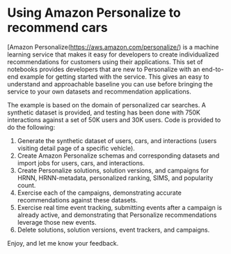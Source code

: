 # Using Amazon Personalize to recommend cars

[Amazon Personalize(https://aws.amazon.com/personalize/) is a machine learning service that makes it easy for developers to create individualized recommendations for customers using their applications. This set
of notebooks provides developers that are new to Personalize with an end-to-end example for getting
started with the service. This gives an easy to understand and approachable baseline you can use
before bringing the service to your own datasets and recommendation applications.

The example is based on the domain of personalized car searches. A synthetic dataset is provided, and
testing has been done with 750K interactions against a set of 50K users and 30K users. Code is provided
to do the following:

1. Generate the synthetic dataset of users, cars, and interactions (users visiting detail page of a specific vehicle).
2. Create Amazon Personalize schemas and corresponding datasets and import jobs for users, cars, and interactions.
3. Create Personalize solutions, solution versions, and campaigns for HRNN, HRNN-metadata, personalized ranking, SIMS, and popularity count.
4. Exercise each of the campaigns, demonstrating accurate recommendations against these datasets. 
5. Exercise real time event tracking, submitting events after a campaign is already active, and demonstrating that Personalize recommendations leverage those new events.
6. Delete solutions, solution versions, event trackers, and campaigns.

Enjoy, and let me know your feedback.